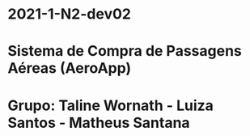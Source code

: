 # 2021-1-N2-dev02
# Sistema de Compra de Passagens Aéreas (AeroApp)
# Grupo: Taline Wornath - Luiza  Santos - Matheus Santana
